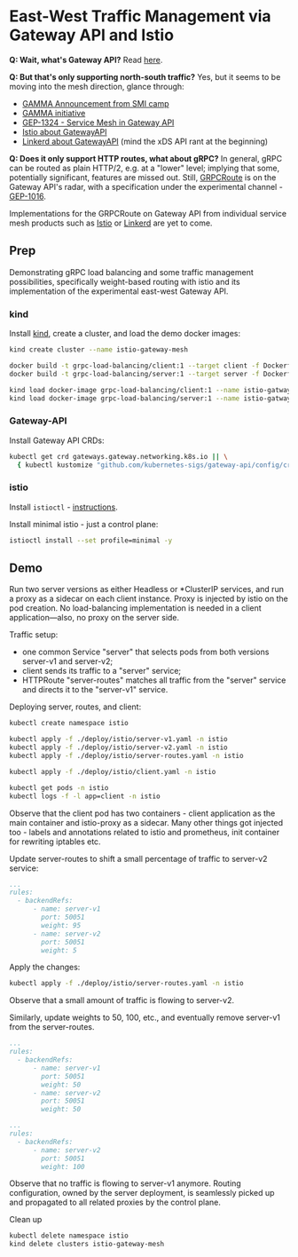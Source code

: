 # East-West Traffic Management via Gateway API and Istio

**Q: Wait, what's Gateway API?** Read [here](https://gateway-api.sigs.k8s.io/).

**Q: But that's only supporting north-south traffic?** Yes, but it seems to be moving into the mesh direction, glance
through:

* [GAMMA Announcement from SMI camp](https://smi-spec.io/blog/announcing-smi-gateway-api-gamma/)
* [GAMMA initiative](https://gateway-api.sigs.k8s.io/contributing/gamma/)
* [GEP-1324 - Service Mesh in Gateway API](https://gateway-api.sigs.k8s.io/geps/gep-1324/)
* [Istio about GatewayAPI](https://istio.io/latest/docs/tasks/traffic-management/ingress/gateway-api/)
* [Linkerd about GatewayAPI](https://buoyant.io/blog/linkerd-and-the-gateway-api) (mind the xDS API rant at the
  beginning)

**Q: Does it only support HTTP routes, what about gRPC?** In general, gRPC can be routed as plain HTTP/2, e.g. at a
"lower" level; implying that some, potentially significant, features are missed out.
Still, [GRPCRoute](https://gateway-api.sigs.k8s.io/api-types/grpcroute/#grpcroute) is on the Gateway API's radar, with a
specification under the experimental channel - [GEP-1016](https://gateway-api.sigs.k8s.io/geps/gep-1016/).

Implementations for the GRPCRoute on Gateway API from individual service mesh products such
as [Istio](https://github.com/istio/istio/pull/41839) or [Linkerd](https://github.com/linkerd/linkerd2/issues/8663) are
yet to come.

## Prep

Demonstrating gRPC load balancing and some traffic management possibilities, specifically weight-based routing with
istio and its implementation of the experimental east-west Gateway API.

### kind

Install [kind](https://kind.sigs.k8s.io/docs/user/quick-start/#installation), create a cluster, and load the demo docker
images:

```sh
kind create cluster --name istio-gateway-mesh

docker build -t grpc-load-balancing/client:1 --target client -f Dockerfile .
docker build -t grpc-load-balancing/server:1 --target server -f Dockerfile .

kind load docker-image grpc-load-balancing/client:1 --name istio-gatway-mesh
kind load docker-image grpc-load-balancing/server:1 --name istio-gatway-mesh
```

### Gateway-API

Install Gateway API CRDs:

```sh
kubectl get crd gateways.gateway.networking.k8s.io || \
  { kubectl kustomize "github.com/kubernetes-sigs/gateway-api/config/crd?ref=v0.5.1" | kubectl apply -f -; }
```

### istio

Install `istioctl` - [instructions](https://istio.io/latest/docs/setup/getting-started/#download).

Install minimal istio - just a control plane:

```sh
istioctl install --set profile=minimal -y
```

## Demo

Run two server versions as either Headless or *ClusterIP services, and run a proxy as a sidecar on each client instance.
Proxy is injected by istio on the pod creation. No load-balancing implementation is needed in a client application—also,
no proxy on the server side.

Traffic setup:

* one common Service "server" that selects pods from both versions server-v1 and server-v2;
* client sends its traffic to a "server" service;
* HTTPRoute "server-routes" matches all traffic from the "server" service and directs it to the "server-v1" service.

Deploying server, routes, and client:

```sh
kubectl create namespace istio

kubectl apply -f ./deploy/istio/server-v1.yaml -n istio
kubectl apply -f ./deploy/istio/server-v2.yaml -n istio
kubectl apply -f ./deploy/istio/server-routes.yaml -n istio

kubectl apply -f ./deploy/istio/client.yaml -n istio

kubectl get pods -n istio
kubectl logs -f -l app=client -n istio
```

Observe that the client pod has two containers - client application as the main container and istio-proxy as a sidecar.
Many other things got injected too - labels and annotations related to istio and prometheus, init container for
rewriting iptables etc.

Update server-routes to shift a small percentage of traffic to server-v2 service:

```yaml
...
rules:
  - backendRefs:
      - name: server-v1
        port: 50051
        weight: 95
      - name: server-v2
        port: 50051
        weight: 5
```

Apply the changes:

```sh
kubectl apply -f ./deploy/istio/server-routes.yaml -n istio
```

Observe that a small amount of traffic is flowing to server-v2.

Similarly, update weights to 50, 100, etc., and eventually remove server-v1 from the server-routes.

```yaml
...
rules:
  - backendRefs:
      - name: server-v1
        port: 50051
        weight: 50
      - name: server-v2
        port: 50051
        weight: 50
```

```yaml
...
rules:
  - backendRefs:
      - name: server-v2
        port: 50051
        weight: 100
```

Observe that no traffic is flowing to server-v1 anymore.
Routing configuration, owned by the server deployment, is seamlessly picked up and propagated to all related proxies by
the control plane.

Clean up

```sh
kubectl delete namespace istio
kind delete clusters istio-gateway-mesh
```

